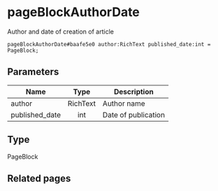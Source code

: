 # pageBlockAuthorDate
Author and date of creation of article

```
pageBlockAuthorDate#baafe5e0 author:RichText published_date:int = PageBlock;
```

## Parameters
| Name | Type | Description |
| ---- | :----: | ----------- |
| author | RichText | Author name |
| published_date | int | Date of publication |


## Type
PageBlock

## Related pages
